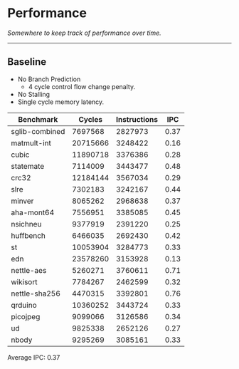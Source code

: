 
# Performance

*Somewhere to keep track of performance over time.*

---

## Baseline

- No Branch Prediction
  - 4 cycle control flow change penalty.
- No Stalling
- Single cycle memory latency.


Benchmark      | Cycles      | Instructions | IPC
---------------|-------------|--------------|------------------------
sglib-combined | 7697568     | 2827973      | 0.37
matmult-int    | 20715666    | 3248422      | 0.16
cubic          | 11890718    | 3376386      | 0.28
statemate      | 7114009     | 3443477      | 0.48
crc32          | 12184144    | 3567034      | 0.29
slre           | 7302183     | 3242167      | 0.44
minver         | 8065262     | 2968638      | 0.37
aha-mont64     | 7556951     | 3385085      | 0.45
nsichneu       | 9377919     | 2391220      | 0.25
huffbench      | 6466035     | 2692430      | 0.42
st             | 10053904    | 3284773      | 0.33
edn            | 23578260    | 3153928      | 0.13
nettle-aes     | 5260271     | 3760611      | 0.71
wikisort       | 7784267     | 2462599      | 0.32
nettle-sha256  | 4470315     | 3392801      | 0.76
qrduino        | 10360252    | 3443724      | 0.33
picojpeg       | 9099066     | 3126586      | 0.34
ud             | 9825338     | 2652126      | 0.27
nbody          | 9295269     | 3085161      | 0.33

Average IPC: 0.37

